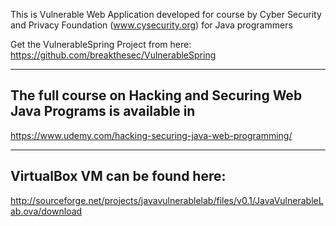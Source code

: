This is Vulnerable Web Application developed for course by Cyber Security and Privacy Foundation
(www.cysecurity.org) for Java programmers

Get the VulnerableSpring Project from here:
https://github.com/breakthesec/VulnerableSpring

----------------------------------
The full course on Hacking and Securing Web Java Programs is available in 
-----------------------------------
https://www.udemy.com/hacking-securing-java-web-programming/

----------------------------------
VirtualBox VM can be found here:
----------------------------------
http://sourceforge.net/projects/javavulnerablelab/files/v0.1/JavaVulnerableLab.ova/download
##
